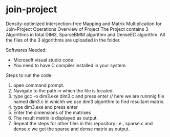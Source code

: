 # join-project
Density-optimized Intersection-free Mapping and Matrix Multiplication for Join-Project Operations
Overview of Project
The Project contains 3 Algorithms in total DIM3, SparseBMM algorithm and DenseEC algorithm.
All the files of the 3 algorithms are uploaded in the folder.

Softwares Needed:

* Microsoft visual studio code
* You need to have C compiler installed in your system.

Steps to run the code:
  1. open command prompt.
  2. Navigate to the path in which the file is located.
  3. type gcc -o dim3.exe dim3.c and press enter // here we are runnnig file named dim3.c in whichh we use dim3 algorithm to find resultant matrix.
  4. type dim3.exe and press enter
  5. Enter the dimensions of the matrixes
  6. The result matrix is displayed as output.
  7. Repeat the steps for other files in this repository i.e., sparse.c and dense.c we get the sparse and dense matrix as output.
